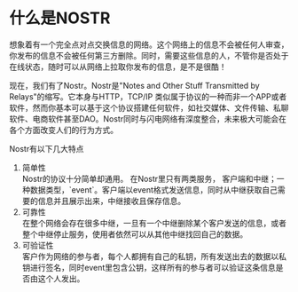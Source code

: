 # 什么是NOSTR

想象着有一个完全点对点交换信息的网络。这个网络上的信息不会被任何人审查，你发布的信息不会被任何第三方删除。同时，需要这些信息的人，不管你是否处于在线状态，随时可以从网络上拉取你发布的信息，是不是很酷！

现在，我们有了Nostr。Nostr是"Notes and Other Stuff Transmitted by Relays"的缩写。它本身与HTTP，TCP/IP 类似属于协议的一种而非一个APP或者软件，然而你基本可以基于这个协议搭建任何软件，如社交媒体、文件传输、私聊软件、电商软件甚至DAO。Nostr同时与闪电网络有深度整合，未来极大可能会在各个方面改变人们的行为方式。

Nostr有以下几大特点

1. 简单性\
   Nostr的协议十分简单却通用。 在Nostr里只有两类服务， 客户端和中继；一种数据类型，\`event\`。客户端以event格式发送信息，同时从中继获取自己需要的信息并且展示出来，中继接收且保存信息。
2. 可靠性\
   在整个网络会存在很多中继，一旦有一个中继删除某个客户发送的信息，或者整个中继停止服务，使用者依然可以从其他中继找回自己的数据。
3. 可验证性\
   客户作为网络的参与者，每个人都拥有自己的私钥，所有发送出去的数据以私钥进行签名，同时event里包含公钥，这样所有的参与者可以验证这条信息是否由这个人发出。&#x20;
